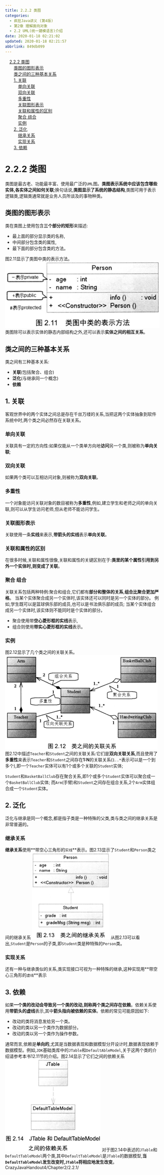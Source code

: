 ```yaml
---
title: 2.2.2 类图
categories: 
  - 疯狂Java讲义 (第4版)
  - 第2章 理解面向对象
  - 2.2 UML(统一建模语言)介绍
date: 2020-01-18 02:21:02
updated: 2020-01-18 02:21:57
abbrlink: 849db099
---
```

<div id='my_toc'><a href="/JavaReadingNotes/849db099/#2-2-2-类图" class="header_1">2.2.2 类图</a><br><a href="/JavaReadingNotes/849db099/#类图的图形表示" class="header_2">类图的图形表示</a><br><a href="/JavaReadingNotes/849db099/#类之间的三种基本关系" class="header_2">类之间的三种基本关系</a><br><a href="/JavaReadingNotes/849db099/#1-关联" class="header_2">1. 关联</a><br><a href="/JavaReadingNotes/849db099/#单向关联" class="header_3">单向关联</a><br><a href="/JavaReadingNotes/849db099/#双向关联" class="header_3">双向关联</a><br><a href="/JavaReadingNotes/849db099/#多重性" class="header_3">多重性</a><br><a href="/JavaReadingNotes/849db099/#关联图形表示" class="header_3">关联图形表示</a><br><a href="/JavaReadingNotes/849db099/#关联和属性的区别" class="header_3">关联和属性的区别</a><br><a href="/JavaReadingNotes/849db099/#聚合-组合" class="header_3">聚合 组合</a><br><a href="/JavaReadingNotes/849db099/#实例" class="header_3">实例</a><br><a href="/JavaReadingNotes/849db099/#2-泛化" class="header_2">2. 泛化</a><br><a href="/JavaReadingNotes/849db099/#继承关系" class="header_3">继承关系</a><br><a href="/JavaReadingNotes/849db099/#实现关系" class="header_3">实现关系</a><br><a href="/JavaReadingNotes/849db099/#3-依赖" class="header_2">3. 依赖</a><br></div>
<style>.header_1{margin-left: 1em;}.header_2{margin-left: 2em;}.header_3{margin-left: 3em;}.header_4{margin-left: 4em;}.header_5{margin-left: 5em;}.header_6{margin-left: 6em;}</style>
<!--more-->
<script>if (navigator.platform.search('arm')==-1){document.getElementById('my_toc').style.display = 'none';}var e,p = document.getElementsByTagName('p');while (p.length>0) {e = p[0];e.parentElement.removeChild(e);}</script>

<!--end-->
# 2.2.2 类图
类图是最古老、功能最丰富、使用最广泛的`UML`图。**类图表示系统中应该包含哪些实体,各实体之间如何关联**;换句话说,**类图显示了系统的静态结构**,类图可用于表示逻辑类,逻辑类通常就是业务人员所谈及的事物种类。
## 类图的图形表示
类在类图上使用包含**三个部分的矩形**来描述:
- 最上面的部分显示类的名称,
- 中间部分包含类的属性,
- 最下面的部分包含类的方法。

图2.11显示了类图中类的表示方法。
![这里有一张图片](https://raw.githubusercontent.com/lanlan2017/images/master/CrazyJavaHandout4/Chapter2/2.2.1/2.png)
类图除可以表示实体的静态内部结构之外,还可以表示**实体之间的相互关系**。
## 类之间的三种基本关系
类之间有三种基本关系:
- **关联**(包括聚合、组合)
- **泛化**(与继承同一个概念)
- **依赖**

## 1. 关联
客观世界中的两个实体之间总是存在千丝万缕的关系,当把这两个实体抽象到软件系统中时,两个类之间必然存在关联关系。
### 单向关联
关联具有一定的方向性:如果仅能从一个类单方向地**访问**另一个类,则被称为**单向关联**;
### 双向关联
如果两个类可以互相访问对象,则被称为**双向关联**。
### 多重性
一个对象能访问关联对象的数目被称为**多重性**,例如,建立学生和老师之间的单向关联,则可以从学生访问老师,但从老师不能访问学生。
### 关联图形表示
关联使用一条**实线**来表示,**带箭头的实线**表示**单向关联**。

### 关联和属性的区别
在很多时候,关联和属性很像,关联和属性的关键区别在于:**类里的某个属性引用到另外一个实体时,则变成了关联**。
### 聚合 组合
关联关系包括两种特例:聚合和组合,它们都有**部分和整体的关系**,**组合比聚合更加严格**。
当某个实体聚合成另一个实体时,该实体还可以同时是另一个实体的部分。
例如,学生既可以是篮球俱乐部的成员,也可以是书法俱乐部的成员;
当某个实体组合成另一个实体时,该实体则不能同时是个实体的部分。

- 聚合使用带**空心菱形框的实线**表示,
- 组合则使用**带实心菱形框的实线**表示。

### 实例
图2.12显示了几个类之间的关联关系。
![这里有一张图片](https://raw.githubusercontent.com/lanlan2017/images/master/CrazyJavaHandout4/Chapter2/2.2.1/3.png)
图2.12中描述`Teacher`和`Student`之间的关联关系:它们是**双向关联关系**,而且使用了**多重性**来表示`Teacher`和`Student`之间存在**1:N**的关联关系(`1..*`表示可以是一个到多个),即一个`Teacher`实体可以有1个或多个关联的`Student`实体;

`Student`和`BasketBallClub`存在聚合关系,即1个或多个`Student`实体可以聚合成一个`BasketBallClub`实体;
而`Arm`(手臂)和`Student`之间存在组合关系,2个`Arm`实体组合成一个`Student`实体。
## 2. 泛化
泛化与继承是同一个概念,都是指子类是一种特殊的父类,类与类之间的继承关系是非常普遍的。
### 继承关系
**继承关系**使用**带空心三角形的`实线`**表示。图2.13显示了`Student`和`Person`类之间的继承关系
![这里有一张图片](https://raw.githubusercontent.com/lanlan2017/images/master/CrazyJavaHandout4/Chapter2/2.2.1/4.png)
从图2.13可以看出,`Student`是`Person`的子类,即`Student`类是种特殊的`Person`类。
### 实现关系
还有一种与继承类似的关系,类实现接口可视为一种特殊的继承,这种实现用**带空心三角形的`虚线`**表示
## 3. 依赖
如果**一个类的改动会导致另一个类的改动,则称两个类之间存在依赖**。依赖关系使用**带箭头的虚线**表示,其中**箭头指向被依赖的实体**。依赖的常见可能原因如下:
- 改动的类将消息发给另一个类。
- 改动的类以另一个类作为数据部分。
- 改动的类以另一个类作为操作参数。

通常而言,依赖是**单向的**,尤其是当数据表现和数据模型分开设计时,数据表现依赖于数据模型。例如,`JDK`基础类库中的`JTable`和`DefaultAbleModel`,关于这两个类的介绍请参考本书12.11节的介绍。图2.14显示了它们之间的依赖关系
![这里有一张图片](https://raw.githubusercontent.com/lanlan2017/images/master/CrazyJavaHandout4/Chapter2/2.2.1/5.png)
对于图2.14中表述的`JTable`和`DefaultTableModel`两个类,其中`DefaultTableModel`是`JTable`的数据模型,**当`DefaultTableModel`发生改变时,`JTable`将相应地发生改变**。
CrazyJavaHandout4/Chapter2/2.2.1/

